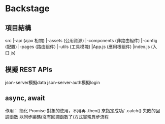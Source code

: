# Backstage

## 項目結構

src
|-api (ajax 相關)
|-assets (公用資源)
|-components (非路由組件)
|-config (配置)
|-pages (路由組件)
|-utils (工具模塊)
|App.js (應用根組件)
|index.js (入口 js)

## 模擬 REST APIs

json-server模擬data
json-server-auth模擬login

## async, await

作用：
簡化 Promise 對象的使用，不用再 .then() 來指定成功/ .catch() 失敗的回調函數
以同步編碼(沒有回調函數了)方式實現異步流程
